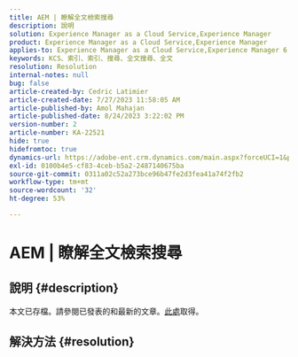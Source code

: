 ```yaml
---
title: AEM | 瞭解全文檢索搜尋
description: 說明
solution: Experience Manager as a Cloud Service,Experience Manager
product: Experience Manager as a Cloud Service,Experience Manager
applies-to: Experience Manager as a Cloud Service,Experience Manager 6.5
keywords: KCS、索引、索引、搜尋、全文搜尋、全文
resolution: Resolution
internal-notes: null
bug: false
article-created-by: Cedric Latimier
article-created-date: 7/27/2023 11:58:05 AM
article-published-by: Amol Mahajan
article-published-date: 8/24/2023 3:22:02 PM
version-number: 2
article-number: KA-22521
hide: true
hidefromtoc: true
dynamics-url: https://adobe-ent.crm.dynamics.com/main.aspx?forceUCI=1&pagetype=entityrecord&etn=knowledgearticle&id=0bffe5d6-742c-ee11-bdf4-6045bd006239
exl-id: 0100b4e5-cf83-4ceb-b5a2-2487140675ba
source-git-commit: 0311a02c52a273bce96b47fe2d3fea41a74f2fb2
workflow-type: tm+mt
source-wordcount: '32'
ht-degree: 53%

---
```


# AEM | 瞭解全文檢索搜尋

## 說明 {#description}

本文已存檔。請參閱已發表的和最新的文章。[此處](https://experienceleague.adobe.com/search.html#sort=relevancy)取得。

## 解決方法 {#resolution}
